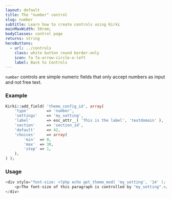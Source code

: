 ```yaml
---
layout: default
title: The "number" control
slug: number
subtitle: Learn how to create controls using Kirki
mainMaxWidth: 50rem;
bodyClasses: control page
returns: string
heroButtons:
  - url: ../controls
    class: white button round border-only
    icon: fa fa-arrow-circle-o-left
    label: Back to Controls
---
```


`number` controls are simple numeric fields that only accept numbers as input and not free text.

### Example

```php
Kirki::add_field( 'theme_config_id', array(
	'type'        => 'number',
	'settings'    => 'my_setting',
	'label'       => esc_attr__( 'This is the label', 'textdomain' ),
	'section'     => 'section_id',
	'default'     => 42,
	'choices'     => array(
		'min'  => 0,
		'max'  => 30,
		'step' => 1,
	),
) );
```

### Usage

```php
<div style="font-size: <?php echo get_theme_mod( 'my_setting', '14' ); ?>px">
	<p>The font-size of this paragraph is controlled by "my_setting".</p>
</div>
```
